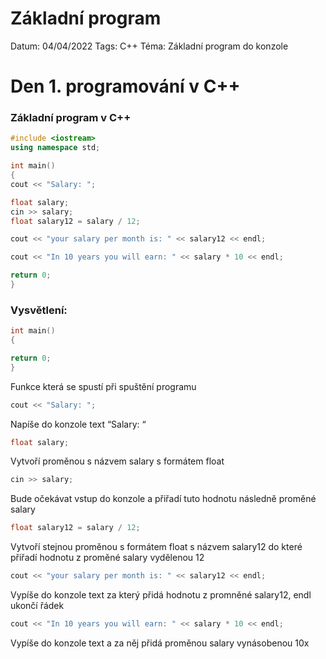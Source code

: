 # Základní program 

Datum: 04/04/2022 
Tags: C++ 
Téma: Základní program do konzole 

# Den 1. programování v C++ 

### Základní program v C++ 

```cpp 
#include <iostream> 
using namespace std; 

int main() 
{ 
cout << "Salary: "; 

float salary; 
cin >> salary; 
float salary12 = salary / 12; 

cout << "your salary per month is: " << salary12 << endl; 

cout << "In 10 years you will earn: " << salary * 10 << endl; 

return 0; 
} 
``` 

### Vysvětlení: 

```cpp 
int main() 
{ 

return 0; 
} 
``` 

Funkce která se spustí při spuštění programu 

```cpp 
cout << "Salary: "; 
``` 

Napíše do konzole text “Salary: “ 

```cpp 
float salary; 
``` 

Vytvoří proměnou s názvem salary s formátem float 

```cpp 
cin >> salary; 
``` 

Bude očekávat vstup do konzole a přiřadí tuto hodnotu následně proměné salary 

```cpp 
float salary12 = salary / 12; 
``` 

Vytvoří stejnou proměnou s formátem float s názvem salary12 do které přiřadí hodnotu z proměné salary vydělenou 12 

```cpp 
cout << "your salary per month is: " << salary12 << endl; 
``` 

Vypíše do konzole text za který přidá hodnotu z promněné salary12, endl ukončí řádek 

```cpp 
cout << "In 10 years you will earn: " << salary * 10 << endl; 
``` 

Vypíše do konzole text a za něj přidá proměnou salary vynásobenou 10x
